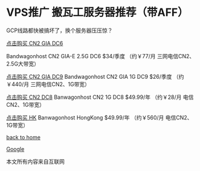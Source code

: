 # VPS推广  搬瓦工服务器推荐（带AFF）
GCP线路都快被搞坏了，换个服务器压压惊？

[点击购买 CN2 GIA DC6](https://bwh88.net/aff.php?aff=4560&pid=87)

 Bandwagonhost CN2 GIA-E 2.5G DC6 $34/季度 
 （约￥77/月 三网电信CN2、2.5G大带宽）


[点击购买 CN2 GIA DC9](https://bwh88.net/aff.php?aff=4560&pid=75)
 Bandwagonhost CN2 GIA 1G DC9 $26/季度
 （约￥440/月 三网电信CN2、1G带宽）

[点击购买 CN2 DC8](https://bwh88.net/aff.php?aff=4560&pid=57)
 Banwagonhost CN2 1G DC8 $49.99/年
 （约￥28/月 电信CN2、1G带宽）

[点击购买 HK](https://bwh88.net/aff.php?aff=4560&pid=64)
Banwagonhost HongKong $49.99/年
 （约￥560/月 电信CN2、1G带宽）

  
[back to home](README.md)

[Google](http://www.google.com/)

本文所有内容来自互联网

